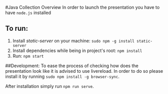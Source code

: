 #Java Collection Overview
In order to launch the presentation you have to have `node.js` installed

## To run:
1. Install _static-server_ on your machine: `sudo npm -g install static-server`
2. Install dependencies while being in project's root: `npm install`
3. Run: `npm start`

##Development:
To ease the process of checking how does the presentation look like it is advised to use livereload. In order to do so please install it by running `sudo npm install -g browser-sync`.

After installation simply run `npm run serve`.